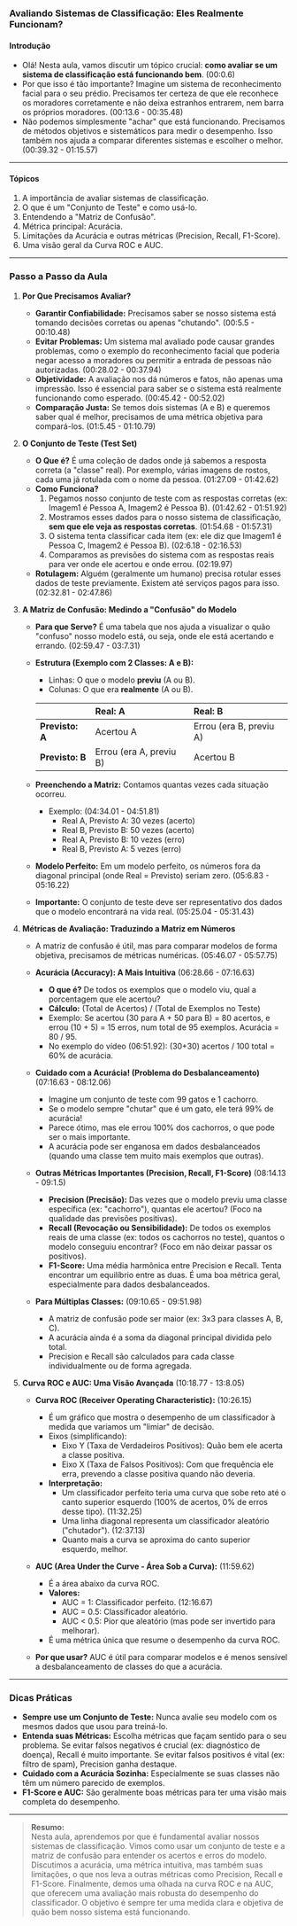 ### **Avaliando Sistemas de Classificação: Eles Realmente Funcionam?**

#### Introdução

- Olá! Nesta aula, vamos discutir um tópico crucial: **como avaliar se um sistema de classificação está funcionando bem**. (00:0.6)
- Por que isso é tão importante? Imagine um sistema de reconhecimento facial para o seu prédio. Precisamos ter certeza de que ele reconhece os moradores corretamente e não deixa estranhos entrarem, nem barra os próprios moradores. (00:13.6 - 00:35.48)
- Não podemos simplesmente "achar" que está funcionando. Precisamos de métodos objetivos e sistemáticos para medir o desempenho. Isso também nos ajuda a comparar diferentes sistemas e escolher o melhor. (00:39.32 - 01:15.57)

---

#### Tópicos

1.  A importância de avaliar sistemas de classificação.
2.  O que é um "Conjunto de Teste" e como usá-lo.
3.  Entendendo a "Matriz de Confusão".
4.  Métrica principal: Acurácia.
5.  Limitações da Acurácia e outras métricas (Precision, Recall, F1-Score).
6.  Uma visão geral da Curva ROC e AUC.

---

### Passo a Passo da Aula

1.  **Por Que Precisamos Avaliar?**

    - **Garantir Confiabilidade:** Precisamos saber se nosso sistema está tomando decisões corretas ou apenas "chutando". (00:5.5 - 00:10.48)
    - **Evitar Problemas:** Um sistema mal avaliado pode causar grandes problemas, como o exemplo do reconhecimento facial que poderia negar acesso a moradores ou permitir a entrada de pessoas não autorizadas. (00:28.02 - 00:37.94)
    - **Objetividade:** A avaliação nos dá números e fatos, não apenas uma impressão. Isso é essencial para saber se o sistema está realmente funcionando como esperado. (00:45.42 - 00:52.02)
    - **Comparação Justa:** Se temos dois sistemas (A e B) e queremos saber qual é melhor, precisamos de uma métrica objetiva para compará-los. (01:5.45 - 01:10.79)

2.  **O Conjunto de Teste (Test Set)**

    - **O Que é?** É uma coleção de dados onde já sabemos a resposta correta (a "classe" real). Por exemplo, várias imagens de rostos, cada uma já rotulada com o nome da pessoa. (01:27.09 - 01:42.62)
    - **Como Funciona?**
      1.  Pegamos nosso conjunto de teste com as respostas corretas (ex: Imagem1 é Pessoa A, Imagem2 é Pessoa B). (01:42.62 - 01:51.92)
      2.  Mostramos esses dados para o nosso sistema de classificação, **sem que ele veja as respostas corretas**. (01:54.68 - 01:57.31)
      3.  O sistema tenta classificar cada item (ex: ele diz que Imagem1 é Pessoa C, Imagem2 é Pessoa B). (02:6.18 - 02:16.53)
      4.  Comparamos as previsões do sistema com as respostas reais para ver onde ele acertou e onde errou. (02:19.97)
    - **Rotulagem:** Alguém (geralmente um humano) precisa rotular esses dados de teste previamente. Existem até serviços pagos para isso. (02:32.81 - 02:47.86)

3.  **A Matriz de Confusão: Medindo a "Confusão" do Modelo**

    - **Para que Serve?** É uma tabela que nos ajuda a visualizar o quão "confuso" nosso modelo está, ou seja, onde ele está acertando e errando. (02:59.47 - 03:7.31)
    - **Estrutura (Exemplo com 2 Classes: A e B):**

      - Linhas: O que o modelo **previu** (A ou B).
      - Colunas: O que era **realmente** (A ou B).

      |                 | Real: A                 | Real: B                 |
      | :-------------- | :---------------------- | :---------------------- |
      | **Previsto: A** | Acertou A               | Errou (era B, previu A) |
      | **Previsto: B** | Errou (era A, previu B) | Acertou B               |

    - **Preenchendo a Matriz:** Contamos quantas vezes cada situação ocorreu.
      - Exemplo: (04:34.01 - 04:51.81)
        - Real A, Previsto A: 30 vezes (acerto)
        - Real B, Previsto B: 50 vezes (acerto)
        - Real A, Previsto B: 10 vezes (erro)
        - Real B, Previsto A: 5 vezes (erro)
    - **Modelo Perfeito:** Em um modelo perfeito, os números fora da diagonal principal (onde Real = Previsto) seriam zero. (05:6.83 - 05:16.22)
    - **Importante:** O conjunto de teste deve ser representativo dos dados que o modelo encontrará na vida real. (05:25.04 - 05:31.43)

4.  **Métricas de Avaliação: Traduzindo a Matriz em Números**

    - A matriz de confusão é útil, mas para comparar modelos de forma objetiva, precisamos de métricas numéricas. (05:46.07 - 05:57.75)

    - **Acurácia (Accuracy): A Mais Intuitiva** (06:28.66 - 07:16.63)

      - **O que é?** De todos os exemplos que o modelo viu, qual a porcentagem que ele acertou?
      - **Cálculo:** (Total de Acertos) / (Total de Exemplos no Teste)
      - Exemplo: Se acertou (30 para A + 50 para B) = 80 acertos, e errou (10 + 5) = 15 erros, num total de 95 exemplos. Acurácia = 80 / 95.
      - No exemplo do vídeo (06:51.92): (30+30) acertos / 100 total = 60% de acurácia.

    - **Cuidado com a Acurácia! (Problema do Desbalanceamento)** (07:16.63 - 08:12.06)

      - Imagine um conjunto de teste com 99 gatos e 1 cachorro.
      - Se o modelo sempre "chutar" que é um gato, ele terá 99% de acurácia!
      - Parece ótimo, mas ele errou 100% dos cachorros, o que pode ser o mais importante.
      - A acurácia pode ser enganosa em dados desbalanceados (quando uma classe tem muito mais exemplos que outras).

    - **Outras Métricas Importantes (Precision, Recall, F1-Score)** (08:14.13 - 09:1.5)

      - **Precision (Precisão):** Das vezes que o modelo previu uma classe específica (ex: "cachorro"), quantas ele acertou? (Foco na qualidade das previsões positivas).
      - **Recall (Revocação ou Sensibilidade):** De todos os exemplos reais de uma classe (ex: todos os cachorros no teste), quantos o modelo conseguiu encontrar? (Foco em não deixar passar os positivos).
      - **F1-Score:** Uma média harmônica entre Precision e Recall. Tenta encontrar um equilíbrio entre as duas. É uma boa métrica geral, especialmente para dados desbalanceados.

    - **Para Múltiplas Classes:** (09:10.65 - 09:51.98)
      - A matriz de confusão pode ser maior (ex: 3x3 para classes A, B, C).
      - A acurácia ainda é a soma da diagonal principal dividida pelo total.
      - Precision e Recall são calculados para cada classe individualmente ou de forma agregada.

5.  **Curva ROC e AUC: Uma Visão Avançada** (10:18.77 - 13:8.05)

    - **Curva ROC (Receiver Operating Characteristic):** (10:26.15)

      - É um gráfico que mostra o desempenho de um classificador à medida que variamos um "limiar" de decisão.
      - Eixos (simplificando):
        - Eixo Y (Taxa de Verdadeiros Positivos): Quão bem ele acerta a classe positiva.
        - Eixo X (Taxa de Falsos Positivos): Com que frequência ele erra, prevendo a classe positiva quando não deveria.
      - **Interpretação:**
        - Um classificador perfeito teria uma curva que sobe reto até o canto superior esquerdo (100% de acertos, 0% de erros desse tipo). (11:32.25)
        - Uma linha diagonal representa um classificador aleatório ("chutador"). (12:37.13)
        - Quanto mais a curva se aproxima do canto superior esquerdo, melhor.

    - **AUC (Area Under the Curve - Área Sob a Curva):** (11:59.62)

      - É a área abaixo da curva ROC.
      - **Valores:**
        - AUC = 1: Classificador perfeito. (12:16.67)
        - AUC = 0.5: Classificador aleatório.
        - AUC < 0.5: Pior que aleatório (mas pode ser invertido para melhorar).
      - É uma métrica única que resume o desempenho da curva ROC.

    - **Por que usar?** AUC é útil para comparar modelos e é menos sensível a desbalanceamento de classes do que a acurácia.

---

### Dicas Práticas

- **Sempre use um Conjunto de Teste:** Nunca avalie seu modelo com os mesmos dados que usou para treiná-lo.
- **Entenda suas Métricas:** Escolha métricas que façam sentido para o seu problema. Se evitar falsos negativos é crucial (ex: diagnóstico de doença), Recall é muito importante. Se evitar falsos positivos é vital (ex: filtro de spam), Precision ganha destaque.
- **Cuidado com a Acurácia Sozinha:** Especialmente se suas classes não têm um número parecido de exemplos.
- **F1-Score e AUC:** São geralmente boas métricas para ter uma visão mais completa do desempenho.

---

> **Resumo:**  
> Nesta aula, aprendemos por que é fundamental avaliar nossos sistemas de classificação. Vimos como usar um conjunto de teste e a matriz de confusão para entender os acertos e erros do modelo. Discutimos a acurácia, uma métrica intuitiva, mas também suas limitações, o que nos leva a outras métricas como Precision, Recall e F1-Score. Finalmente, demos uma olhada na curva ROC e na AUC, que oferecem uma avaliação mais robusta do desempenho do classificador. O objetivo é sempre ter uma medida clara e objetiva de quão bem nosso sistema está funcionando.
